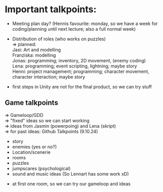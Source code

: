 # Important talkpoints:

- Meeting plan day? (Hennis favourite: monday, so we have a week for coding/planning until next lecture; also a full normal week)
- Distribution of roles (who works on puzzles)  
=> planned:  
Jasi: Art and modelling   
Franziska: modelling  
Jonas: programming; inventory, 2D movement, (enemy coding)  
Lena: programming; event scripting, lightning; maybe story  
Henni: project management; programming; character movement, character interaction; maybe story  

- first steps in Unity are not for the final product, so we can try stuff


## Game talkpoints
=> Gameloop/GDD  
=> "fixed" ideas so we can start working  
=> ideas from Jasmin (powerpoing) and Lena (skript)  
=> for past ideas: Github Talkpoints (9.10.24)
- story
- enemies (yes or no?)
- Location/scenerie
- rooms
- puzzles
- jumpscares (psychological)
- sound and music ideas (So Lennart has some work xD)

  
* at first one room, so we can try our gameloop and ideas 



